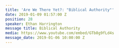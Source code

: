 ```yaml
---
title: 'Are We There Yet?: "Biblical Authority"'
date: 2019-01-09 01:57:00 Z
position: 28
speaker: Ethan Harrington
message title: Biblical Authority
media: https://www.youtube.com/embed/GTb8g9fLd4s
message_date: 2019-01-06 10:00:00 Z
---
```


